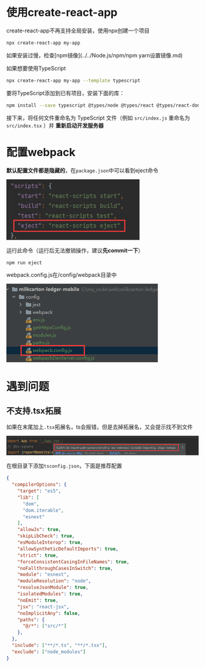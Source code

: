 # 使用create-react-app

create-react-app不再支持全局安装，使用npx创建一个项目

```sh
npx create-react-app my-app
```

如果安装过慢，检查[npm镜像](../../Node.js/npm/npm yarn设置镜像.md)

如果想要使用TypeScript

```sh
npx create-react-app my-app --template typescript
```

要将TypeScript添加到已有项目，安装下面的库：

```sh
npm install --save typescript @types/node @types/react @types/react-dom @types/jest
```

接下来，将任何文件重命名为 TypeScript 文件（例如 `src/index.js` 重命名为 `src/index.tsx` ）并 **重新启动开发服务器**

# 配置webpack

**默认配置文件都是隐藏的**，在`package.json`中可以看到eject命令

![image-20220322160703937](https://raw.githubusercontent.com/chan-we/my_note/picbed/202203221607039.png)

运行此命令（运行后无法撤销操作，建议**先commit一下**）

```
npm run eject
```

webpack.config.js在/config/webpack目录中

![image-20220322160956925](https://raw.githubusercontent.com/chan-we/my_note/picbed/202203221609988.png)

# 遇到问题

## 不支持.tsx拓展

如果在末尾加上`.tsx`拓展名，ts会报错，但是去掉拓展名，又会提示找不到文件

![image-20220322161456060](https://raw.githubusercontent.com/chan-we/my_note/picbed/202203221614129.png)

在根目录下添加`tsconfig.json`，下面是推荐配置

```json
{
  "compilerOptions": {
    "target": "es5",
    "lib": [
      "dom",
      "dom.iterable",
      "esnext"
    ],
    "allowJs": true,
    "skipLibCheck": true,
    "esModuleInterop": true,
    "allowSyntheticDefaultImports": true,
    "strict": true,
    "forceConsistentCasingInFileNames": true,
    "noFallthroughCasesInSwitch": true,
    "module": "esnext",
    "moduleResolution": "node",
    "resolveJsonModule": true,
    "isolatedModules": true,
    "noEmit": true,
    "jsx": "react-jsx",
    "noImplicitAny": false,
    "paths": {
      "@/*": ["src/*"]
    },
  },
  "include": ["**/*.ts", "**/*.tsx"],
  "exclude": ["node_modules"]
}
```